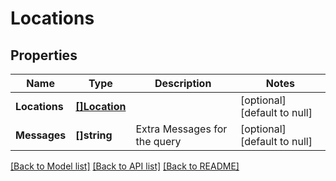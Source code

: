 # Locations

## Properties
Name | Type | Description | Notes
------------ | ------------- | ------------- | -------------
**Locations** | [**[]Location**](Location.md) |  | [optional] [default to null]
**Messages** | **[]string** | Extra Messages for the query | [optional] [default to null]

[[Back to Model list]](../README.md#documentation-for-models) [[Back to API list]](../README.md#documentation-for-api-endpoints) [[Back to README]](../README.md)


